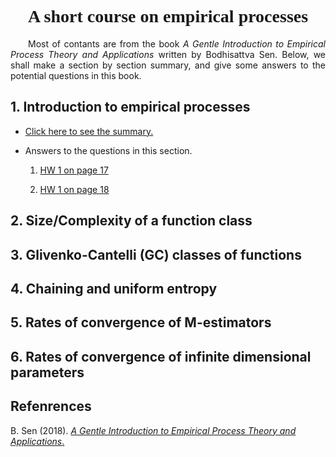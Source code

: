# <center><font face="黑体">A short course on empirical processes</font></center>

<p align = "justify" style="text-indent:2em">Most of contants are from the book <i>A Gentle Introduction to Empirical Process Theory and Applications</i> written by Bodhisattva Sen. Below, we shall make a section by section summary, and give some answers to the potential questions in this book.</p>


## 1. Introduction to empirical processes

- <a href="subgaussians.pdf">Click here to see the summary.</a>


- Answers to the questions in this section.

    1. <a href="subgaussians.pdf"> HW 1 on page 17 </a>

    2. <a href="subgaussians.pdf"> HW 1 on page 18 </a>


## 2. Size/Complexity of a function class




## 3. Glivenko-Cantelli (GC) classes of functions



## 4. Chaining and uniform entropy





## 5. Rates of convergence of M-estimators




## 6. Rates of convergence of infinite dimensional parameters




## Refenrences

B. Sen (2018). <a href="sen-empirical-process.pdf"> 
*A Gentle Introduction to Empirical Process Theory and Applications*.
</a>
